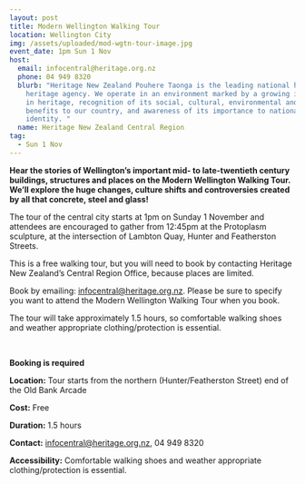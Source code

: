 ```yaml
---
layout: post
title: Modern Wellington Walking Tour
location: Wellington City
img: /assets/uploaded/mod-wgtn-tour-image.jpg
event_date: 1pm Sun 1 Nov
host:
  email: infocentral@heritage.org.nz
  phone: 04 949 8320
  blurb: "Heritage New Zealand Pouhere Taonga is the leading national historic
    heritage agency. We operate in an environment marked by a growing interest
    in heritage, recognition of its social, cultural, environmental and economic
    benefits to our country, and awareness of its importance to national
    identity. "
  name: Heritage New Zealand Central Region
tag:
  - Sun 1 Nov
---
```

**Hear the stories of Wellington’s important mid- to late-twentieth century buildings, structures and places on the Modern Wellington Walking Tour. We’ll explore the huge changes, culture shifts and controversies created by all that concrete, steel and glass!** 

The tour of the central city starts at 1pm on Sunday 1 November and attendees are encouraged to gather from 12:45pm at the Protoplasm sculpture, at the intersection of Lambton Quay, Hunter and Featherston Streets. 

This is a free walking tour, but you will need to book by contacting Heritage New Zealand’s Central Region Office, because places are limited. 

Book by emailing: infocentral@heritage.org.nz. Please be sure to specify you want to attend the Modern Wellington Walking Tour when you book. 

The tour will take approximately 1.5 hours, so comfortable walking shoes and weather appropriate clothing/protection is essential.

<br> 

**Booking is required** 

**Location:** Tour starts from the northern (Hunter/Featherston Street) end of the Old Bank Arcade 

**Cost:** Free

**Duration:** 1.5 hours

**Contact:** infocentral@heritage.org.nz, 04 949 8320

**Accessibility:** Comfortable walking shoes and weather appropriate clothing/protection is essential.